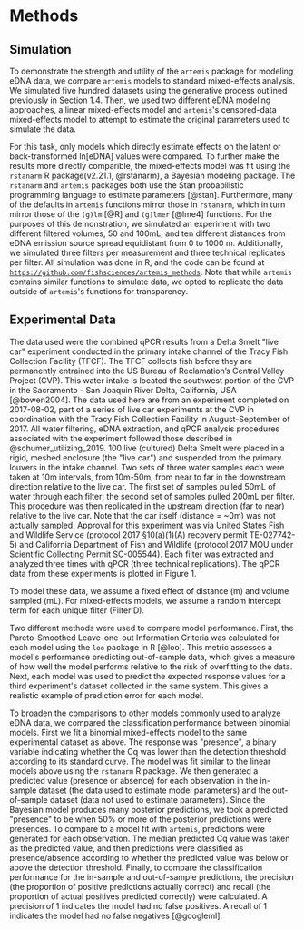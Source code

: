 # Methods
<!--
*Most of these are in the introduction.* 
Explanation and presentation of model structure
Presentation of alternative models
Occupancy and how covariates are modeled when deriving probability of detection
Binomial
Beta-binomial
Negative binomial
Logistic regression
Explanation of model comparison process and performance criteria
Diagnostics
Inferences
Probability of detection
Effect sizes
-->
## Simulation 

To demonstrate the strength and utility of the `artemis` package for
modeling eDNA data, we compare `artemis` models to standard
mixed-effects analysis.  We simulated five hundred datasets using the
generative process outlined previously in [Section 1.4](#mod_str).  Then, we used two
different eDNA modeling approaches, a linear mixed-effects model and
`artemis`'s censored-data mixed-effects model to attempt to estimate
the original parameters used to simulate the data. 

For this task, only models which directly estimate effects on the
latent or back-transformed ln[eDNA] values were compared. To further
make the results more directly comparible, the mixed-effects model was
fit using the `rstanarm` R package(v2.21.1, @rstanarm), a Bayesian modeling package. The
`rstanarm` and `artemis` packages both use the Stan probabilistic
programming language to estimate parameters [@stan]. Furthermore, many of the
defaults in `artemis` functions mirror those in `rstanarm`, which in
turn mirror those of the `(g)lm` [@R] and `(g)lmer` [@lme4] functions. For the
purposes of this demonstration, we simulated an experiment with two
different filtered volumes, 50 and 100mL, and ten different distances
from eDNA emission source spread equidistant from 0 to 1000
m. Additionally, we simulated three filters per measurement and three
technical replicates per filter. All simulation was done in R, and the
code can be found at
[`https://github.com/fishsciences/artemis_methods`](https://github.com/fishsciences/artemis_methods).
Note that while `artemis` contains similar functions to simulate data,
we opted to replicate the data outside of `artemis`'s functions for
transparency. 

## Experimental Data

The data used were the combined qPCR results from a Delta Smelt "live
car" experiment conducted in the primary intake channel of the Tracy
Fish Collection Facility (TFCF). The TFCF collects fish before they
are permanently entrained into the US Bureau of Reclamation’s Central
Valley Project (CVP). This water intake is located the southwest
portion of the CVP in the Sacramento - San Joaquin River Delta,
California, USA [@bowen2004].  The data used here are from an experiment completed on 2017-08-02, part
of a series of live car experiments at the CVP in coordination with the Tracy Fish Collection Facility in August-September of 2017.  All water filtering, eDNA extraction, and qPCR analysis procedures associated with the experiment
followed those described in @schumer_utilizing_2019.  100 live (cultured)
Delta Smelt were placed in a rigid, meshed enclosure (the "live car") and suspended from the primary
louvers in the intake channel. Two sets of three water samples each were taken
at 10m intervals, from 10m-50m, from near to far in the downstream direction relative to the live car.  The first set of samples pulled 50mL of water through each filter; the second set of samples pulled 200mL per filter. This procedure was then replicated in the upstream direction (far to near) relative to the live car. Note that the car itself (distance = ~0m) was not actually
sampled. Approval for this experiment was via United States Fish and Wildlife Service (protocol 2017 §10(a)(1)(A) recovery permit TE-027742-5) and California Department of Fish and Wildlife (protocol 2017 MOU under Scientific Collecting Permit SC-005544). Each filter was extracted and analyzed three times with qPCR
(three technical replications). The qPCR data from these experiments
is plotted in Figure 1. 

To model these
data, we assume a fixed effect of distance (m) and volume sampled
(mL). For mixed-effects models, we assume a random intercept term for
each unique filter (FilterID).

Two different methods were used to compare model performance. First,
the Pareto-Smoothed Leave-one-out Information Criteria was calculated
for each model using the `loo` package in R [@loo]. This metric
assesses a model's performance predicting out-of-sample data, which
gives a measure of how well the model performs relative to the risk of
overfitting to the data. Next, each model was used to predict the
expected response values for a third experiment's dataset collected in
the same system. This gives a realistic example of prediction error
for each model.

<!-- Unsure about this - might need clarification --> 

To broaden the comparisons to other models commonly used to analyze
eDNA data, we compared the classification performance between binomial
models.  First we fit a binomial mixed-effects model to the same
experimental dataset as above. The response was "presence", a binary
variable indicating whether the Cq was lower than the detection
threshold according to its standard curve. The model was fit similar
to the linear models above using the `rstanarm` R package.  We then
generated a predicted value (presence or absence) for each observation
in the in-sample dataset (the data used to estimate model parameters)
and the out-of-sample dataset (data not used to estimate
parameters). Since the Bayesian model produces many posterior
predictions, we took a predicted "presence" to be when 50% or more of
the posterior predictions were presences.  To compare to a model fit
with `artemis`, predictions were generated for each observation. The
median predicted Cq value was taken as the predicted value, and then
predictions were classified as presence/absence according to whether
the predicted value was below or above the detection threshold.
Finally, to compare the classification performance for the in-sample
and out-of-sample predictions, the precision (the proportion of
positive predictions actually correct) and recall (the proportion of
actual positives predicted correctly) were calculated. A precision of
1 indicates the model had no false positives. A recall of 1 indicates
the model had no false negatives [@googleml].
